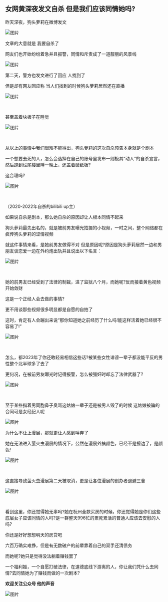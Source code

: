## 女网黄深夜发文自杀 但是我们应该同情她吗?

昨天深夜，狗头萝莉在微博发文

![图片](https://mmbiz.qpic.cn/mmbiz_jpg/GRT5nicz7XXXia0TjFCvu7foAb6Cd5Cf5zfwZmlPMROVk3FHcvcfhYv7XicSnTnf2GpYnufichKtIia3pwA1zanG5ZA/640?wx_fmt=jpeg&wxfrom=5&wx_lazy=1&wx_co=1)

  

文章的大意就是 我要自杀了

  

网友们也开始纷纷着急并且报警，同情和斥责成了一道靓丽的风景线

  

![图片](https://mmbiz.qpic.cn/mmbiz_jpg/GRT5nicz7XXXia0TjFCvu7foAb6Cd5Cf5zlXHJoGdIXQjDAcRlCYXsxcYvFEI669HaIyyYtr2dcJ9OLXSM2z7zSw/640?wx_fmt=jpeg)

  

第二天，警方也发文进行了回应 人找到了

  

但是却有网友回应称 当人们找到的时候狗头萝莉居然还在直播

  

![图片](https://mmbiz.qpic.cn/mmbiz_jpg/GRT5nicz7XXXia0TjFCvu7foAb6Cd5Cf5zZlEicutHW7hhArGUaJYnzYGpVvYgdY7ghib8DYUzHdhOfRYpumBg5IJA/640?wx_fmt=jpeg)

​

  

甚至盖着块板子在睡觉

  

![图片](https://mmbiz.qpic.cn/mmbiz_jpg/GRT5nicz7XXXia0TjFCvu7foAb6Cd5Cf5zicWCJdq7PDXXCIIrMDYTicibEvIKQOEJeSFNrxsatIDywOdiaUnagDwvNA/640?wx_fmt=jpeg)

​

  

从以上的事情中我们很难不能得出，狗头萝莉的这次自杀预告本身就是个剧本

  

一个想要去死的人，怎么会选择在自己的账号里发布一则极其“动人”的自杀宣言，然后跑到烂尾楼里睡一晚上，还盖着破纸板?

  

这合理吗?

  

![图片](https://mmbiz.qpic.cn/mmbiz_jpg/GRT5nicz7XXXia0TjFCvu7foAb6Cd5Cf5z3P737DZXzxHNVTSiaMQPBBsve3GEplsTCibPkDes1dORchGEAnJibK6Zg/640?wx_fmt=jpeg)

​

（2020-2022年自杀的bilibili up主）

  

如果说自杀是剧本，那么她自杀的原因却让人根本同情不起来

  

狗头萝莉最先出名的，就是被前男友曝光拍摄的小视频，一时之间，整个网络都在疯传狗头萝莉的涩情视频

  

就这件事情来看，是她前男友做得不对 但是原因呢?原因是狗头萝莉居然一边和男朋友谈恋爱一边在外约炮出轨并且说出以下名言：

  

![图片](https://mmbiz.qpic.cn/mmbiz_jpg/GRT5nicz7XXXia0TjFCvu7foAb6Cd5Cf5zV7pg0sssDXGgNZrvKOgUSariaXLnwMP0DTqeSfNKly2ZeDicDnlxDlJw/640?wx_fmt=jpeg)

​

  

她的前男友已经受到了法律的制裁，进了监狱八个月，而她呢?反而接着黄色视频开始敛财 

  

这是一个正经人会去做的事情?

  

更不用谈那些视频很多明显都是自愿的自拍了

  

这时，肯定有人会蹦出来说“那你知道她之前经历了什么吗!能这样活着她已经很不容易了!”

  

![图片](https://mmbiz.qpic.cn/mmbiz_jpg/GRT5nicz7XXXia0TjFCvu7foAb6Cd5Cf5z3iaIFG7mDEvjpMUlkDEpvEtGeGjia7Yv97vtPTICShJRT7srffgGWzCw/640?wx_fmt=jpeg)

​

  

怎么，都2023年了你还敢轻易相信这些话?被某些女性诽谤一辈子都没能平反的男性整个北半球多了去了

  

更何况，在被前男友曝光时记得报警，怎么被强奸时却忘了法律武器了?

  

![图片](https://mmbiz.qpic.cn/mmbiz_jpg/GRT5nicz7XXXia0TjFCvu7foAb6Cd5Cf5zals27vLB65Iwy7yd1CMcz2uYV1P6tjPT2kLuq2D5pQKy2jAuMUtzGw/640?wx_fmt=jpeg)

​

  

至于某些指着男同胞鼻子臭骂这姑娘一辈子还是被男人毁了的时候 这姑娘被骗的合同可是女经纪人呢

  

![图片](https://mmbiz.qpic.cn/mmbiz_jpg/GRT5nicz7XXXia0TjFCvu7foAb6Cd5Cf5zRibEsQfFg5lZ9zUy9vIhP98UZPB5CtY5qj23EaOd0ej7xFW6O2YJDvA/640?wx_fmt=jpeg)

  

为什么不让上漫展，那就更让人感到唾弃了

  

她在无法进入萤火虫漫展的情况下，公然在漫展外搞颜色，已经不是擦边了，是颜色!

  

![图片](https://mmbiz.qpic.cn/mmbiz_jpg/GRT5nicz7XXXia0TjFCvu7foAb6Cd5Cf5zobNe5ia88RvCicEeusWs5tuG8uUtcf0QybUAXe06JX6FMHczUgibBcv9A/640?wx_fmt=jpeg)

​

  

这直接导致萤火虫漫展第二天被取消，更是让各位漫展的创办者退避三舍

  

![图片](https://mmbiz.qpic.cn/mmbiz_jpg/GRT5nicz7XXXia0TjFCvu7foAb6Cd5Cf5zlibD6Qg3aYC6M8GicQYz73ibdwzSR9P0WTpuUHd6Pr57rzJnOMViaWVo3g/640?wx_fmt=jpeg)

​

  

看到这里，你还觉得她无辜吗?她在杭州全款买房的时候，你还觉得她是你们这些底层女子应该同情的人吗?是一群整天996忙的累死累活的普通人应该去安慰的人吗?

  

你还是好好想想明天的房贷吧

  

六百万确实难挣，但是有无数破产的前辈靠着自己的双手还清债务

  

而她呢?她只是觉得没法躺着赚钱罢了

  

一个福利姬，一个自愿打破法律，在道德底线下游离的人，你让我们凭什么去同情?去同情她为了赚钱而做的一次剧本?

  

**欢迎关注公众号 他的声音**

![图片](https://mmbiz.qpic.cn/mmbiz_png/GRT5nicz7XXXia0TjFCvu7foAb6Cd5Cf5zyJ9bnhYzDJFN1vfZnibXk3nj0yuZkzWcOWsQAtEKrsDOp6hjoqm60wg/640?wx_fmt=png)

​